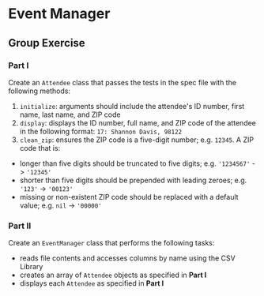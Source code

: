<!-- Updated 12/13/2022 -->
# Event Manager

## Group Exercise

### Part I
Create an `Attendee` class that passes the tests in the spec file with the following methods:
  1. `initialize`: arguments should include the attendee's ID number, first name, last name, and ZIP code
  1. `display`: displays the ID number, full name, and ZIP code of the attendee in the following format:
    `17: Shannon Davis, 98122`
  1. `clean_zip`: ensures the ZIP code is a five-digit number; e.g. `12345`. A ZIP code that is:

  * longer than five digits should be truncated to five digits; e.g. `'1234567'` -> `'12345'`
  * shorter than five digits should be prepended with leading zeroes; e.g. `'123'` -> `'00123'`
  * missing or non-existent ZIP code should be replaced with a default value; e.g. `nil` -> `'00000'`

### Part II

Create an `EventManager` class that performs the following tasks:

 * reads file contents and accesses columns by name using the CSV Library
 * creates an array of `Attendee` objects as specified in **Part I**
 * displays each `Attendee` as specified in **Part I**
